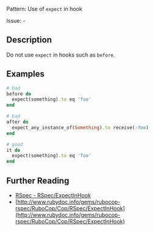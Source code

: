 Pattern: Use of `expect` in hook

Issue: -

## Description

Do not use `expect` in hooks such as `before`.

## Examples

```ruby
# bad
before do
  expect(something).to eq 'foo'
end

# bad
after do
  expect_any_instance_of(Something).to receive(:foo)
end

# good
it do
  expect(something).to eq 'foo'
end
```

## Further Reading

* [RSpec - RSpec/ExpectInHook](https://docs.rubocop.org/rubocop-rspec/cops_rspec.html#rspecexpectinhook)
* [http://www.rubydoc.info/gems/rubocop-rspec/RuboCop/Cop/RSpec/ExpectInHook](http://www.rubydoc.info/gems/rubocop-rspec/RuboCop/Cop/RSpec/ExpectInHook)
